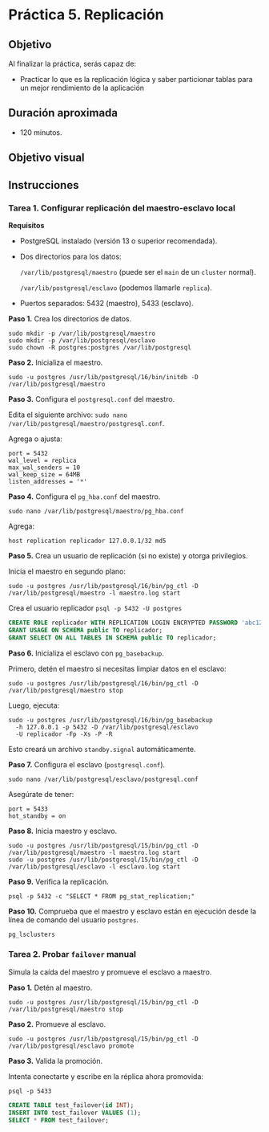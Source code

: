 # Práctica 5. Replicación
## Objetivo
Al finalizar la práctica, serás capaz de:
-  Practicar lo que es la replicación lógica y saber particionar tablas para un mejor rendimiento de la aplicación

## Duración aproximada
- 120 minutos.

## Objetivo visual

## Instrucciones

### Tarea 1. Configurar replicación del maestro-esclavo local

**Requisitos**
-	PostgreSQL instalado (versión 13 o superior recomendada).
-	Dos directorios para los datos:

    `/var/lib/postgresql/maestro` (puede ser el `main` de un `cluster` normal).

    `/var/lib/postgresql/esclavo` (podemos llamarle `replica`).
-	Puertos separados: 5432 (maestro), 5433 (esclavo).

**Paso 1.** Crea los directorios de datos.
```
sudo mkdir -p /var/lib/postgresql/maestro
sudo mkdir -p /var/lib/postgresql/esclavo
sudo chown -R postgres:postgres /var/lib/postgresql
```
**Paso 2.** Inicializa el maestro.
```
sudo -u postgres /usr/lib/postgresql/16/bin/initdb -D /var/lib/postgresql/maestro
```

**Paso 3.** Configura el `postgresql.conf` del maestro.

Edita el siguiente archivo: `sudo nano /var/lib/postgresql/maestro/postgresql.conf`.

Agrega o ajusta:
```
port = 5432
wal_level = replica
max_wal_senders = 10
wal_keep_size = 64MB
listen_addresses = '*'
```

**Paso 4.** Configura el `pg_hba.conf` del maestro.

```
sudo nano /var/lib/postgresql/maestro/pg_hba.conf
```


Agrega:

```
host replication replicador 127.0.0.1/32 md5
```

**Paso 5.** Crea un usuario de replicación (si no existe) y otorga privilegios.

Inicia el maestro en segundo plano:
```
sudo -u postgres /usr/lib/postgresql/16/bin/pg_ctl -D /var/lib/postgresql/maestro -l maestro.log start 
```
Crea el usuario replicador `psql -p 5432 -U postgres`

```sql
CREATE ROLE replicador WITH REPLICATION LOGIN ENCRYPTED PASSWORD 'abc123';
GRANT USAGE ON SCHEMA public TO replicador;
GRANT SELECT ON ALL TABLES IN SCHEMA public TO replicador;
```

**Paso 6.** Inicializa el esclavo con `pg_basebackup`.

Primero, detén el maestro si necesitas limpiar datos en el esclavo:
```
sudo -u postgres /usr/lib/postgresql/16/bin/pg_ctl -D /var/lib/postgresql/maestro stop
```
Luego, ejecuta:
```
sudo -u postgres /usr/lib/postgresql/16/bin/pg_basebackup
  -h 127.0.0.1 -p 5432 -D /var/lib/postgresql/esclavo 
  -U replicador -Fp -Xs -P -R
```
Esto creará un archivo `standby.signal` automáticamente.


**Paso 7.** Configura el esclavo (`postgresql.conf`).
```
sudo nano /var/lib/postgresql/esclavo/postgresql.conf
```

Asegúrate de tener:
```
port = 5433
hot_standby = on
```

**Paso 8.** Inicia maestro y esclavo.
```
sudo -u postgres /usr/lib/postgresql/15/bin/pg_ctl -D /var/lib/postgresql/maestro -l maestro.log start
sudo -u postgres /usr/lib/postgresql/15/bin/pg_ctl -D /var/lib/postgresql/esclavo -l esclavo.log start
```

**Paso 9.**  Verifica la replicación.
```
psql -p 5432 -c "SELECT * FROM pg_stat_replication;"
```

**Paso 10.** Comprueba que el maestro y esclavo están en ejecución desde la línea de comando del usuario `postgres`.
```
pg_lsclusters
```

### Tarea 2. Probar `failover` manual
Simula la caída del maestro y promueve el esclavo a maestro.

**Paso 1.** Detén al maestro.
```
sudo -u postgres /usr/lib/postgresql/15/bin/pg_ctl -D /var/lib/postgresql/maestro stop
```

**Paso 2.** Promueve al esclavo.
```
sudo -u postgres /usr/lib/postgresql/15/bin/pg_ctl -D /var/lib/postgresql/esclavo promote
```

**Paso 3.** Valida la promoción.

Intenta conectarte y escribe en la réplica ahora promovida:
```
psql -p 5433
```
```sql
CREATE TABLE test_failover(id INT);
INSERT INTO test_failover VALUES (1);
SELECT * FROM test_failover;
```
